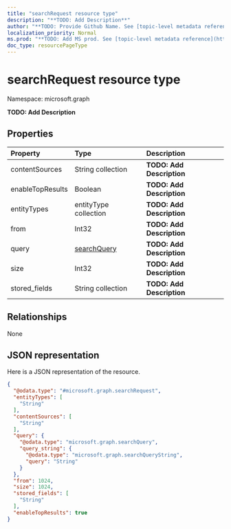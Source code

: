 ```yaml
---
title: "searchRequest resource type"
description: "**TODO: Add Description**"
author: "**TODO: Provide Github Name. See [topic-level metadata reference](https://msgo.azurewebsites.net/add/document/guidelines/metadata.html#topic-level-metadata)**"
localization_priority: Normal
ms.prod: "**TODO: Add MS prod. See [topic-level metadata reference](https://msgo.azurewebsites.net/add/document/guidelines/metadata.html#topic-level-metadata)**"
doc_type: resourcePageType
---
```


# searchRequest resource type


Namespace: microsoft.graph

**TODO: Add Description**

## Properties
|Property|Type|Description|
|:---|:---|:---|
|contentSources|String collection|**TODO: Add Description**|
|enableTopResults|Boolean|**TODO: Add Description**|
|entityTypes|entityType collection|**TODO: Add Description**|
|from|Int32|**TODO: Add Description**|
|query|[searchQuery](../resources/searchquery.md)|**TODO: Add Description**|
|size|Int32|**TODO: Add Description**|
|stored_fields|String collection|**TODO: Add Description**|

## Relationships
None

## JSON representation
Here is a JSON representation of the resource.
<!-- {
  "blockType": "resource",
  "@odata.type": "microsoft.graph.searchRequest"
}
-->
``` json
{
  "@odata.type": "#microsoft.graph.searchRequest",
  "entityTypes": [
    "String"
  ],
  "contentSources": [
    "String"
  ],
  "query": {
    "@odata.type": "microsoft.graph.searchQuery",
    "query_string": {
      "@odata.type": "microsoft.graph.searchQueryString",
      "query": "String"
    }
  },
  "from": 1024,
  "size": 1024,
  "stored_fields": [
    "String"
  ],
  "enableTopResults": true
}
```

